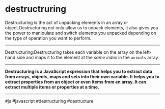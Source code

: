 # destructruring
Destructuring is the act of unpacking elements in an array or object.Destructuring not only allow us to unpack elements, it also gives you the power to manipulate and switch elements you unpacked depending on the type of operation you want to perform.
***

Destructuring:Destructuring takes each variable on the array on the left-hand side and maps it to the element at the _same index_ in the `animals` array.
***

**Destructuring is a JavaScript expression that helps you to extract data from arrays, objects, maps and sets into their own variable. It helps you to extract properties from an object or even items from an array. It can extract multiple items or properties at a time.**
***

#js #javascript #destructuring
#destructure

